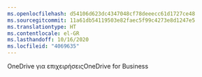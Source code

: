 ```yaml
---
ms.openlocfilehash: d54106d623dc4347048cf78deeecc61d1727ce48
ms.sourcegitcommit: 11a61db54119503e82faec5f99c4273e8d1247e5
ms.translationtype: HT
ms.contentlocale: el-GR
ms.lasthandoff: 10/16/2020
ms.locfileid: "4069635"
---
```

<span data-ttu-id="d2e46-101">OneDrive για επιχειρήσεις</span><span class="sxs-lookup"><span data-stu-id="d2e46-101">OneDrive for Business</span></span>